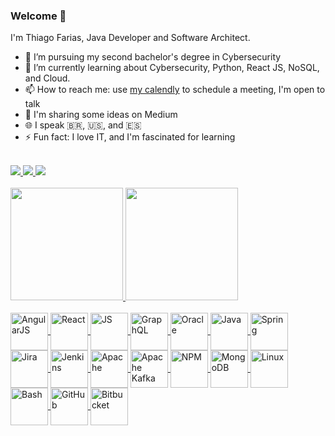 ### Welcome 👋

I'm Thiago Farias, Java Developer and Software Architect.

- 🔭 I’m pursuing my second bachelor's degree in Cybersecurity
- 🌱 I’m currently learning about Cybersecurity, Python, React JS, NoSQL, and Cloud.
- 📫 How to reach me: use [my calendly](https://calendly.com/thiagomarsal) to schedule a meeting, I'm open to talk
- 💬 I'm sharing some ideas on Medium
- 🌐 I speak 🇧🇷, 🇺🇸, and 🇪🇸
- ⚡ Fun fact: I love IT, and I'm fascinated for learning

<div style="display: inline_block"><br>
  <a href="mailto:thiagomarsal.farias@gmail.com" target="_blank">
    <img src="https://img.shields.io/badge/Gmail-D14836?style=for-the-badge&logo=gmail&logoColor=white" />
  </a>
  <a href="https://www.linkedin.com/in/thiago-marsal-farias" target="_blank">
    <img src="https://img.shields.io/badge/LinkedIn-0077B5?style=for-the-badge&logo=linkedin&logoColor=white" />
  </a>
  <a href="https://thiago-marsal.medium.com" target="_blank">
    <img src="https://img.shields.io/badge/Medium-12100E?style=for-the-badge&logo=medium&logoColor=white" />
  </a>
</div>

<div style="display: inline_block"><br>
  <a href="https://github.com/thiagomarsal">
    <img height="180em" src="https://github-readme-stats.vercel.app/api?username=thiagomarsal&show_icons=true&theme=graywhite" />
    <img height="180em" src="https://github-readme-stats.vercel.app/api/top-langs/?username=thiagomarsal&layout=compact" />
  </a>
</div>

<div style="display: inline-block"><br>
  <a href="https://github.com/thiagomarsal">
    <img align="center" alt="AngularJS" height="60" width="60" src="https://cdn.jsdelivr.net/gh/devicons/devicon/icons/angularjs/angularjs-original-wordmark.svg" />
    <img align="center" alt="React" height="60" width="60" src="https://cdn.jsdelivr.net/gh/devicons/devicon/icons/react/react-original-wordmark.svg" />
    <img align="center" alt="JS" height="60" width="60" src="https://cdn.jsdelivr.net/gh/devicons/devicon/icons/javascript/javascript-original.svg" />
    <img align="center" alt="GraphQL" height="60" width="60" src="https://cdn.jsdelivr.net/gh/devicons/devicon/icons/graphql/graphql-plain-wordmark.svg" />
    <img align="center" alt="Oracle" height="60" width="60" src="https://cdn.jsdelivr.net/gh/devicons/devicon/icons/oracle/oracle-original.svg" />
    <img align="center" alt="Java" height="60" width="60" src="https://cdn.jsdelivr.net/gh/devicons/devicon/icons/java/java-original-wordmark.svg" />
    <img align="center" alt="Spring" height="60" width="60" src="https://cdn.jsdelivr.net/gh/devicons/devicon/icons/spring/spring-original-wordmark.svg" />
    <img align="center" alt="Jira" height="60" width="60" src="https://cdn.jsdelivr.net/gh/devicons/devicon/icons/jira/jira-original-wordmark.svg" />
    <img align="center" alt="Jenkins" height="60" width="60" src="https://cdn.jsdelivr.net/gh/devicons/devicon/icons/jenkins/jenkins-original.svg" />
    <img align="center" alt="Apache" height="60" width="60" src="https://cdn.jsdelivr.net/gh/devicons/devicon/icons/apache/apache-original-wordmark.svg" />
    <img align="center" alt="Apache Kafka" height="60" width="60" src="https://cdn.jsdelivr.net/gh/devicons/devicon/icons/apachekafka/apachekafka-original-wordmark.svg" />
    <img align="center" alt="NPM" height="60" width="60" src="https://cdn.jsdelivr.net/gh/devicons/devicon/icons/npm/npm-original-wordmark.svg" />
    <img align="center" alt="MongoDB" height="60" width="60" src="https://cdn.jsdelivr.net/gh/devicons/devicon/icons/mongodb/mongodb-original-wordmark.svg" />
    <img align="center" alt="Linux" height="60" width="60" src="https://cdn.jsdelivr.net/gh/devicons/devicon/icons/linux/linux-original.svg" />
    <img align="center" alt="Bash" height="60" width="60" src="https://cdn.jsdelivr.net/gh/devicons/devicon/icons/bash/bash-original.svg" />
    <img align="center" alt="GitHub" height="60" width="60" src="https://cdn.jsdelivr.net/gh/devicons/devicon/icons/github/github-original-wordmark.svg" />
    <img align="center" alt="Bitbucket" height="60" width="60" src="https://cdn.jsdelivr.net/gh/devicons/devicon/icons/bitbucket/bitbucket-original-wordmark.svg" />
  </a>
</div>
